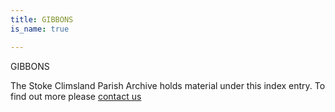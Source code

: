 ```yaml
---
title: GIBBONS
is_name: true

---
```


GIBBONS


The Stoke Climsland Parish Archive holds material under this index entry. To find out more please [contact us](/contact/)
